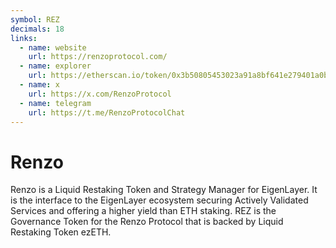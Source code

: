 ```yaml
---
symbol: REZ
decimals: 18
links:
  - name: website
    url: https://renzoprotocol.com/
  - name: explorer
    url: https://etherscan.io/token/0x3b50805453023a91a8bf641e279401a0b23fa6f9
  - name: x
    url: https://x.com/RenzoProtocol
  - name: telegram
    url: https://t.me/RenzoProtocolChat
---
```


# Renzo

Renzo is a Liquid Restaking Token and Strategy Manager for EigenLayer. It is the interface to the EigenLayer ecosystem securing Actively Validated Services and offering a higher yield than ETH staking. REZ is the Governance Token for the Renzo Protocol that is backed by Liquid Restaking Token ezETH.
